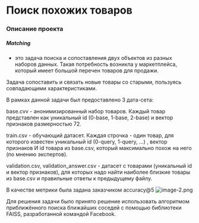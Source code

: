 # Поиск похожих товаров
### Описание проекта
##### Matching 
- это задача поиска и сопоставления двух объектов из разных наборов данных. Такая потребность возникла у маркетплейса, который имеет большой перечен товаров для продажи.

Задача сопоставить и связать новые товары со старыми, пользуясь совпадающими характеристиками.

В рамках данной задачи был предоставлено 3 дата-сета:

base.cvv - анонимизированный набор товаров. Каждый товар представлен как уникальный id (0-base, 1-base, 2-base) и вектор признаков размерностью 72.

train.csv - обучающий датасет. Каждая строчка - один товар, для которого известен уникальный id (0-query, 1-query, …) , вектор признаков И id товара из base.csv, который максимально похож на него (по мнению экспертов).

validation.csv, validation_answer.csv - датасет с товарами (уникальный id и вектор признаков), для которых надо найти наиболее близкие товары из base.csv и правильные ответы к предыдущему файлу.

В качестве метрики была задана заказчиком accuracy@5
![image-2.png](attachment:image-2.png)     

Для решения задачи было принято решение использовать алгоритмом приближённого поиска ближайших соседей c помощью библиотеки FAISS, разработанной командой Facebook.
